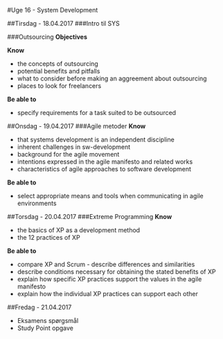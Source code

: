 #Uge 16 - System Development

##Tirsdag - 18.04.2017
###Intro til SYS

###Outsourcing
**Objectives**

**Know**
- the concepts of outsourcing
- potential benefits and pitfalls
- what to consider before making an aggreement about outsourcing
- places to look for freelancers

**Be able to**
- specify requirements for a task suited to be outsourced


##Onsdag - 19.04.2017
###Agile metoder
**Know**
- that systems development is an independent discipline
- inherent challenges in sw-development
- background for the agile movement
- intentions expressed in the agile manifesto and related works
- characteristics of agile approaches to software development

**Be able to**
- select appropriate means and tools when communicating in agile environments

##Torsdag - 20.04.2017
###Extreme Programming
**Know**
- the basics of XP as a development method
- the 12 practices of XP

**Be able to**
- compare XP and Scrum - describe differences and similarities
- describe conditions necessary for obtaining the stated benefits of XP
- explain how specific XP practices support the values in the agile manifesto
- explain how the individual XP practices can support each other


##Fredag - 21.04.2017
* Eksamens spørgsmål
* Study Point opgave
